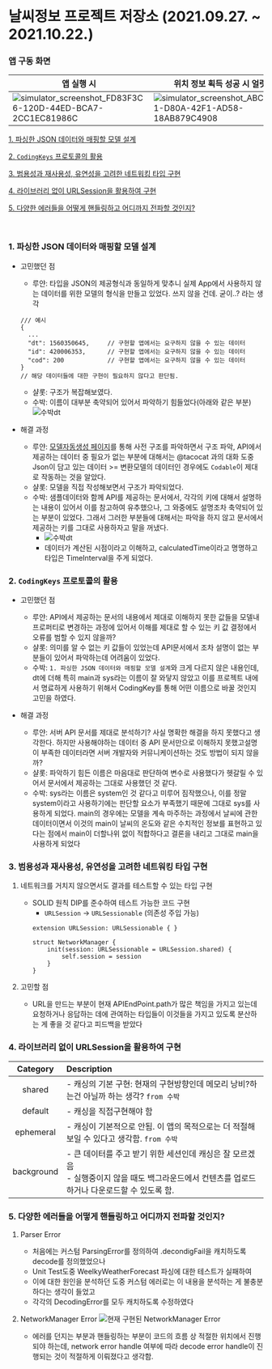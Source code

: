 날씨정보 프로젝트 저장소 (2021.09.27. ~ 2021.10.22.) 
===


### 앱 구동 화면
|앱 실행 시|위치 정보 획득 성공 시 얼럿|위치 정보 획득 실패 시 얼럿|
|--|--|--|
|![simulator_screenshot_FD83F3C6-120D-44ED-BCA7-2CC1EC81986C](https://user-images.githubusercontent.com/57824307/138702685-8234462b-db6f-4f73-b27e-f6fe0710fdfb.png)|![simulator_screenshot_ABCAF2B1-D80A-42F1-AD58-18AB879C4908](https://user-images.githubusercontent.com/57824307/138702462-b78269fc-b150-485f-93c0-d9ff069a3a17.png)|![simulator_screenshot_BE02C4DD-B9F0-44B7-A0A0-E6827AB8DD4C](https://user-images.githubusercontent.com/57824307/138702520-c4e61b99-824e-4056-b5b4-f58ee2bbf8d8.png)|


[1. 파싱한 JSON 데이터와 매핑할 모델 설계](#----json---------------)

[2. `CodingKeys` 프로토콜의 활용](#2--codingkeys----------)

[3. 범용성과 재사용성, 유연성을 고려한 네트워킹 타입 구현](#3-------------------------------)

[4. 라이브러리 없이 URLSession을 활용하여 구현](#4----------urlsession---------)

[5. 다양한 에러들을 어떻게 핸들링하고 어디까지 전파할 것인지?](#5---------------------------------)


<br>


### 1. 파싱한 JSON 데이터와 매핑할 모델 설계

- 고민했던 점
    - 루얀: 타입을 JSON의 제공형식과 동일하게 맞추니 실제 App에서 사용하지 않는 데이터를 위한 모델의 형식을 만들고 있었다. 쓰지 않을 건데. 굳이..? 라는 생각

    ```swift=
    /// 예시
    {
      ...
      "dt": 1560350645,     // 구현할 앱에서는 요구하지 않을 수 있는 데이터
      "id": 420006353,      // 구현할 앱에서는 요구하지 않을 수 있는 데이터
      "cod": 200            // 구현할 앱에서는 요구하지 않을 수 있는 데이터
    }                         
    // 해당 데이터들에 대한 구현이 필요하지 않다고 판단됨.
    ```

    - 샬롯: 구조가 복잡해보였다.
    - 수박: 이름이 대부분 축약되어 있어서 파악하기 힘들었다(아래와 같은 부분)
        ![수박dt](https://i.imgur.com/E3Ki5Cx.png)

- 해결 과정
    - 루얀: [모델자동생성 페이지](https://app.quicktype.io/)를 통해 사전 구조를 파악하면서 구조 파악, API에서 제공하는 데이터 중 필요가 없는 부분에 대해서는 @tacocat 과의 대화 도중 Json이 담고 있는 데이터 >= 변환모델의 데이터인 경우에도 `Codable`이 제대로 작동하는 것을 알았다.
    - 샬롯: 모델을 직접 작성해보면서 구조가 파악되었다.
    - 수박: 샘플데이터와 함께 API를 제공하는 문서에서, 각각의 키에 대해서 설명하는 내용이 있어서 이를 참고하여 유추했으나, 그 와중에도 설명조차 축약되어 있는 부분이 있었다. 그래서 그러한 부분들에 대해서는 파악을 하지 않고 문서에서 제공하는 키를 그대로 사용하자고 말을 꺼냈다.
        - ![수박dt](https://i.imgur.com/tB0cSR9.png)
        - 데이터가 계산된 시점이라고 이해하고, calculatedTime이라고 명명하고 타입은 TimeInterval을 주게 되었다.

### 2. `CodingKeys` 프로토콜의 활용

- 고민했던 점
    - 루얀: API에서 제공하는 문서의 내용에서 제대로 이해하지 못한 값들을 모델내 프로퍼티로 변경하는 과정에 있어서 이해를 제대로 할 수 있는 키 값 결정에서 오류를 범할 수 있지 않을까?
    - 샬롯: 의미를 알 수 없는 키 값들이 있었는데 API문서에서 조차 설명이 없는 부분들이 있어서 파악하는데 어려움이 있었다. 
    - 수박: `1. 파싱한 JSON 데이터와 매핑할 모델 설계`와 크게 다르지 않은 내용인데, dt에 더해 특히 main과 sys라는 이름이 잘 와닿지 않았고 이를 프로젝트 내에서 명료하게 사용하기 위해서 CodingKey를 통해 어떤 이름으로 바꿀 것인지 고민을 하였다.

- 해결 과정
    - 루얀: 서버 API 문서를 제대로 분석하기? 사실 명확한 해결을 하지 못했다고 생각한다. 하지만 사용해야하는 데이터 중 API 문서만으로 이해하지 못했고설명이 부족한 데이터라면 서버 개발자와 커뮤니케이션하는 것도 방법이 되지 않을까?
    - 샬롯: 파악하기 힘든 이름은 마음대로 판단하여 변수로 사용했다가 헷갈릴 수 있어서 문서에서 제공하는 그대로 사용했던 것 같다.
    - 수박: sys라는 이름은 system인 것 같다고 미루어 짐작했으나, 이를 정말 system이라고 사용하기에는 판단할 요소가 부족했기 때문에 그대로 sys를 사용하게 되었다. main의 경우에는 모델을 계속 마주하는 과정에서 날씨에 관한 데이터이면서 이것의 main이 날씨의 온도와 같은 수치적인 정보를 표현하고 있다는 점에서 main이 더할나위 없이 적합하다고 결론을 내리고 그대로 main을 사용하게 되었다


### 3. 범용성과 재사용성, 유연성을 고려한 네트워킹 타입 구현
    
1. 네트워크를 거치지 않으면서도 결과를 테스트할 수 있는 타입 구현
    - SOLID 원칙 DIP를 준수하여 테스트 가능한 코드 구현
        - `URLSession` -> `URLSessionable` (의존성 주입 가능)
        ```swift=
        extension URLSession: URLSessionable { }
        
        struct NetworkManager {
            init(session: URLSessionable = URLSession.shared) {
                self.session = session
            }
        }
        ```

2. 고민할 점
    - URL을 만드는 부분이 현재 APIEndPoint.path가 많은 책임을 가지고 있는데 요청하거나 응답하는 데에 관여하는 타입들이 이것들을 가지고 있도록 분산하는 게 좋을 것 같다고 피드백을 받았다

### 4. 라이브러리 없이 URLSession을 활용하여 구현
| Category | Description |
|:---:|:---|
| shared | - 캐싱의 기본 구현: 현재의 구현방향인데 메모리 낭비?하는건 아닐까 하는 생각? `from 수박` |
| default | - 캐싱을 직접구현해야 함 |
| ephemeral | - 캐싱이 기본적으로 안됨. 이 앱의 목적으로는 더 적절해보일 수 있다고 생각함. `from 수박` |
| background | - 큰 데이터를 주고 받기 위한 세션인데 캐싱은 잘 모르겠음 <br> - 실행중이지 않을 때도 백그라운드에서 컨텐츠를 업로드하거나 다운로드할 수 있도록 함. |


### 5. 다양한 에러들을 어떻게 핸들링하고 어디까지 전파할 것인지?

1. Parser Error
    - 처음에는 커스텀 ParsingError를 정의하여 .decondigFail을 캐치하도록 decode를 정의했었으나
    - Unit Test도중 WeelkyWeatherForecast 파싱에 대한 테스트가 실패하여
    - 이에 대한 원인을 분석하던 도중 커스텀 에러로는 이 내용을 분석하는 게 불충분하다는 생각이 들었고
    - 각각의 DecodingError를 모두 캐치하도록 수정하였다

2. NetworkManager Error
    ![현재 구현된 NetworkManager Error](https://i.imgur.com/I8Thmpl.png)
    - 에러를 던지는 부분과 핸들링하는 부분이 코드의 흐름 상 적절한 위치에서 진행되야 하는데, network error handle 여부에 따라 decode error handle이 진행되는 것이 적절하게 이뤄졌다고 생각함.

